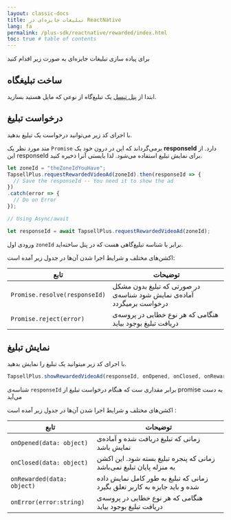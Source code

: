```yaml
---
layout: classic-docs
title: تبلیغات جایزه‌ای در ReactNative
lang: fa
permalink: /plus-sdk/reactnative/rewarded/index.html
toc: true # table of contents
---
```


برای پیاده سازی تبلیغات جایزه‌ای به صورت زیر اقدام کنید


## ساخت تبلیغگاه
ابتدا از [پنل تپسل](https://dashboard.tapsell.ir/) یک تبلیغ‌گاه از نوعی که مایل هستید بسازید.


## درخواست تبلیغ
با اجرای کد زیر می‌توانید درخواست یک تبلیغ بدهید.

متد مورد نظر یک `Promise` برمی‌گرداند که این در درون خود یک
**responseId**
دارد. از این 
responseId
برای نمایش تبلیغ استفاده می‌شود. لذا بایستی آنرا ذخیره کنید.

```javascript
let zoneId = "theZoneIdYouHave";
TapsellPlus.requestRewardedVideoAd(zoneId).then(responseId => {
  // Save the responseId -- You need it to show the ad
})
.catch(error => {
  // Do on Error
});

// Using Async/await

let responseId = await TapsellPlus.requestRewardedVideoAd(zoneId);
```

ورودی اول `zoneId` برابر با شناسه تبلیغ‌گاهی هست که در پنل ساخته‌اید.  
  
اکشن‌های مختلف و شرایط اجرا شدن آن‌ها در جدول زیر آمده است:

| تابع | توضیحات |
| - | - |
| `Promise.resolve(responseId)` | در صورتی که تبلیغ بدون مشکل آماده‌ی نمایش شود شناسه‌ی درخواست برمیگردد  |
| `Promise.reject(error)` | هنگامی که هر نوع خطایی در پروسه‌ی دریافت تبلیغ بوجود بیاید |


## نمایش تبلیغ
با اجرای کد زیر میتوانید یک تبلیغ را نمایش بدهید.

```javascript
TapsellPlus.showRewardedVideoAd(responseId, onOpened, onClosed, onRewarded, onError);
```

شناسه‌ی
`responseId`
برابر مقداری ست که هنگام درخواست تبلیغ از
promise
به دست می‌آید

اکشن‌های مختلف و شرایط اجرا شدن آن‌ها در جدول زیر آمده است :

| تابع | توضیحات |
| - | - |
| `onOpened(data: object)` | زمانی که تبلیغ دریافت شده و آماده‌ی نمایش باشد |
| `onClosed(data: object)` | زمانی که پنجره تبلیغ بسته شود. این اکشن به منزله پایان تبلیغ نمی‌باشد |
| `onRewarded(data: object)` | زمانی که تبلیغ به طور کامل نمایش داده شده و باید جایزه به کاربر تعلق بگیرد |
| `onError(error:string)` | هنگامی که هر نوع خطایی در پروسه‌ی دریافت تبلیغ بوجود بیاید |